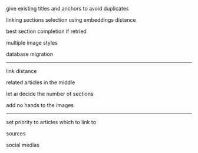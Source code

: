 give existing titles and anchors to avoid duplicates

linking sections selection using embeddings distance

best section completion if retried

multiple image styles

database migration

---

link distance

related articles in the middle

let ai decide the number of sections

add no hands to the images

---

set priority to articles which to link to

sources

social medias
